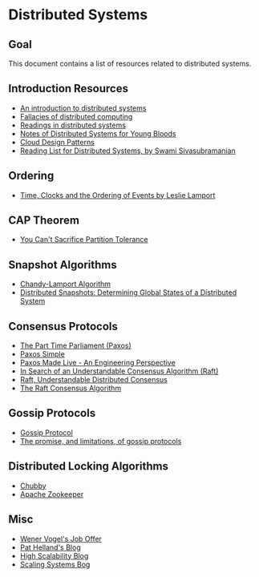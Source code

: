 # Distributed Systems

## Goal
This document contains a list of resources related to distributed systems.

## Introduction Resources

* [An introduction to distributed systems](https://github.com/aphyr/distsys-class)
* [Fallacies of distributed computing](https://en.wikipedia.org/wiki/Fallacies_of_distributed_computing)
* [Readings in distributed systems](https://henryr.github.io/distributed-systems-readings/)
* [Notes of Distributed Systems for Young Bloods](https://www.somethingsimilar.com/2013/01/14/notes-on-distributed-systems-for-young-bloods/)
* [Cloud Design Patterns](https://docs.microsoft.com/en-us/azure/architecture/patterns/)
* [Reading List for Distributed Systems, by Swami Sivasubramanian](https://scalingsystems.com/2011/09/07/reading-list-for-distributed-systems/)

## Ordering
* [Time, Clocks and the Ordering of Events by Leslie Lamport](http://amturing.acm.org/p558-lamport.pdf)

## CAP Theorem
* [You Can't Sacrifice Partition Tolerance](https://codahale.com/you-cant-sacrifice-partition-tolerance/)

## Snapshot Algorithms
* [Chandy-Lamport Algorithm](https://en.wikipedia.org/wiki/Chandy-Lamport_algorithm)
* [Distributed Snapshots: Determining Global States of a Distributed System](https://www.microsoft.com/en-us/research/publication/distributed-snapshots-determining-global-states-distributed-system/)

## Consensus Protocols
* [The Part Time Parliament (Paxos)](https://www.microsoft.com/en-us/research/wp-content/uploads/2016/12/The-Part-Time-Parliament.pdf
)
* [Paxos Simple](https://www.microsoft.com/en-us/research/publication/paxos-made-simple/?from=http%3A%2F%2Fresearch.microsoft.com%2Fen-us%2Fum%2Fpeople%2Flamport%2Fpubs%2Fpaxos-simple.pdf)
* [Paxos Made Live - An Engineering Perspective](https://roxanageambasu.github.io/ds2-class/papers/chandra-paxos.pdf)
* [In Search of an Understandable Consensus Algorithm (Raft)](https://raft.github.io/raft.pdf)
* [Raft, Understandable Distributed Consensus](http://thesecretlivesofdata.com/raft/)
* [The Raft Consensus Algorithm](https://raft.github.io/)

## Gossip Protocols
* [Gossip Protocol](https://en.wikipedia.org/wiki/Gossip_protocol)
* [The promise, and limitations, of gossip protocols](http://dl.acm.org/citation.cfm?id=1317382)

## Distributed Locking Algorithms
* [Chubby](https://static.googleusercontent.com/media/research.google.com/fr//archive/chubby-osdi06.pdf)
* [Apache Zookeeper](https://zookeeper.apache.org/)


## Misc
* [Wener Vogel's Job Offer](http://www.allthingsdistributed.com/historical/archives/000538.html)
* [Pat Helland's Blog](https://blogs.msdn.microsoft.com/pathelland/)
* [High Scalability Blog](http://highscalability.com/)
* [Scaling Systems Bog](https://scalingsystems.com/)
